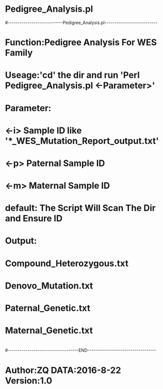# Pedigree_Analysis.pl
#----------------------------Pedigree_Analysis.pl---------------------------
#        Function:Pedigree Analysis For WES Family
#        Useage:'cd' the dir and run 'Perl Pedigree_Analysis.pl <-Parameter>'
#        Parameter:
#                <-i>    Sample ID like '*_WES_Mutation_Report_output.txt'
#                <-p>    Paternal Sample ID
#                <-m>    Maternal Sample ID
#                default: The Script Will Scan The Dir and Ensure ID
#        Output:
#                Compound_Heterozygous.txt
#                Denovo_Mutation.txt
#                Paternal_Genetic.txt
#                Maternal_Genetic.txt
#
#------------------------------------END-----------------------------------
#                Author:ZQ       DATA:2016-8-22  Version:1.0
